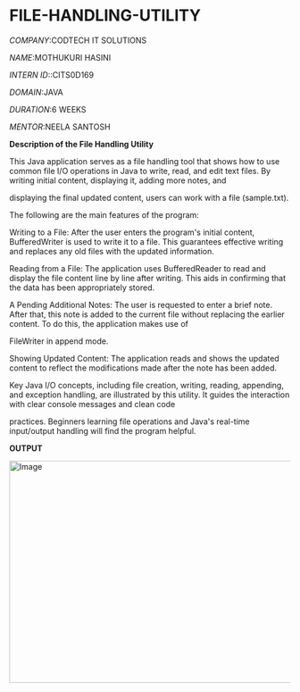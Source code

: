 # FILE-HANDLING-UTILITY

*COMPANY*:CODTECH IT SOLUTIONS

*NAME*:MOTHUKURI HASINI

*INTERN ID*::CITS0D169

*DOMAIN*:JAVA

*DURATION*:6 WEEKS

*MENTOR*:NEELA SANTOSH

**Description of the File Handling Utility**

This Java application serves as a file handling tool that shows how to use common file I/O operations in Java to write, read, and edit text files. By writing initial content, displaying it, adding more notes, and

displaying the final updated content, users can work with a file (sample.txt).

The following are the main features of the program:

Writing to a File: After the user enters the program's initial content, BufferedWriter is used to write it to a file. This guarantees effective writing and replaces any old files with the updated information.

Reading from a File: The application uses BufferedReader to read and display the file content line by line after writing. This aids in confirming that the data has been appropriately stored.

A Pending Additional Notes: The user is requested to enter a brief note. After that, this note is added to the current file without replacing the earlier content. To do this, the application makes use of 

FileWriter in append mode.

Showing Updated Content: The application reads and shows the updated content to reflect the modifications made after the note has been added.

Key Java I/O concepts, including file creation, writing, reading, appending, and exception handling, are illustrated by this utility. It guides the interaction with clear console messages and clean code 

practices. Beginners learning file operations and Java's real-time input/output handling will find the program helpful.

**OUTPUT**

<img width="1448" height="398" alt="Image" src="https://github.com/user-attachments/assets/da9e895b-d5d2-4663-aee5-63a6c4c7332e" />
